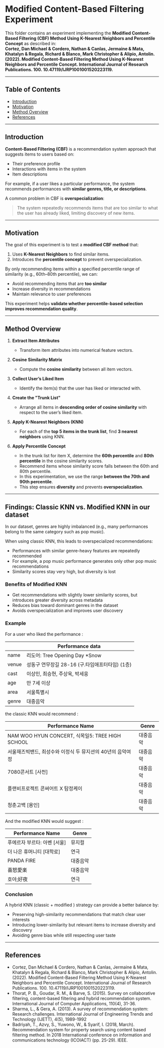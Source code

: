 # Modified Content-Based Filtering Experiment

This folder contains an experiment implementing the **Modified Content-Based Filtering (CBF) Method Using K-Nearest Neighbors and Percentile Concept** as described in:  
**Cortez, Dan Michael & Cordero, Nathan & Canlas, Jermaine & Mata, Khatalyn & Regala, Richard & Blanco, Mark Christopher & Alipio, Antolin. (2022). Modified Content-Based Filtering Method Using K-Nearest Neighbors and Percentile Concept. International Journal of Research Publications. 100. 10.47119/IJRP1001001520223119.**  

---

## Table of Contents
- [Introduction](#introduction)  
- [Motivation](#motivation)
- [Method Overview](#method-overview)
- [References](#references)  

---

## Introduction

**Content-Based Filtering (CBF)** is a recommendation system approach that suggests items to users based on:  

- Their preference profile  
- Interactions with items in the system  
- Item descriptions

For example, if a user likes a particular performance, the system recommends performances with **similar genres, title, or descriptions**.  

A common problem in CBF is **overspecialization**:  
> The system repeatedly recommends items that are too similar to what the user has already liked, limiting discovery of new items.

---

## Motivation

The goal of this experiment is to test a **modified CBF method** that:  

1. Uses **K-Nearest Neighbors** to find similar items.  
2. Introduces the **percentile concept** to prevent overspecialization.  

By only recommending items within a specified percentile range of similarity (e.g., 60th–80th percentile), we can:  

- Avoid recommending items that are **too similar**  
- Increase diversity in recommendations  
- Maintain relevance to user preferences  

This experiment helps **validate whether percentile-based selection improves recommendation quality**.

---

## Method Overview

1. **Extract Item Attributes**  
   - Transform item attributes into numerical feature vectors.

2. **Cosine Similarity Matrix**  
   - Compute the **cosine similarity** between all item vectors.

3. **Collect User’s Liked Item**  
   - Identify the item(s) that the user has liked or interacted with.

4. **Create the "Trunk List"**  
   - Arrange all items in **descending order of cosine similarity** with respect to the user’s liked item.

5. **Apply K-Nearest Neighbors (KNN)**  
   - For each of the **top 5 items in the trunk list**, find **3 nearest neighbors** using KNN.

6. **Apply Percentile Concept**  
   - In the trunk list for item X, determine the **60th percentile** and **80th percentile** in the cosine similarity scores.  
   - Recommend items whose similarity score falls between the 60th and 80th percentile. 
   - In this experimentation, we use the range **between the 70th and 90th percentile**.
   - This step ensures **diversity** and prevents **overspecialization**.

---

##  Findings: Classic KNN vs. Modified KNN in our dataset
In our dataset, genres are highly imbalanced (e.g., many performances belong to the same category such as pop music). 

When using classic KNN, this leads to overspecialized recommendations:

- Performances with similar genre-heavy features are repeatedly recommended
- For example, a pop music performance generates only other pop music recommendations
- Similarity scores stay very high, but diversity is lost

### Benefits of Modified KNN
- Get recommendations with slightly lower similarity scores, but introduces greater diversity across metadata
- Reduces bias toward dominant genres in the dataset 
- Avoids overspecialization and improves user discovery

### Example
For a user who liked the performance :


|       | Performance data                | 
|-------|---------------------------------|
| name  | 리도어: Tree Opening Day *Snow     | 
| venue | 성동구 연무장길 28-16 (구.타임애프터타임) (1층) | 
| cast  | 이상민, 최승현, 주상욱, 박세웅              | 
| age   | 만 7세 이상                         | 
| area  | 서울특별시                           | 
| genre | 대중음악                            | 
 
the classic KNN would recommend :

| Performance Name                          | Genre    | 
|-------------------------------------------|----------|
| NAM WOO HYUN CONCERT, 식목일5: TREE HIGH SCHOOL | 대중음악     |
| 서울재즈빅밴드, 최성수와 이정식 두 뮤지션의 40년의 음악여정        | 대중음악     | 
| 7080콘서트 [사천]                              | 대중음악     | 
| 플랜비프로젝트 콘써어트 X 탐정케이                       | 대중음악     |
| 청춘고백 [용인]                                 | 대중음악     |

And the modified KNN would suggest :

| Performance Name                          | Genre    | 
|-------------------------------------------|----------|
| 푸에르자 부르타: 아벤 [서울] | 뮤지컬     | 
| 더 나은 휴머니티 [대학로]        | 연극     | 
| PANDA FIRE                             | 대중음악     | 
| 喜怒愛楽                     | 대중음악     | 
| 호야;好夜                                 | 연극     | 


### Conclusion

A hybrid KNN (classic + modified ) strategy can provide a better balance by:

- Preserving high-similarity recommendations that match clear user interests
- Introducing lower-similarity but relevant items to increase diversity and discovery
- Avoiding genre bias while still respecting user taste

---

## References
- Cortez, Dan Michael & Cordero, Nathan & Canlas, Jermaine & Mata, Khatalyn & Regala, Richard & Blanco, Mark Christopher & Alipio, Antolin. (2022). Modified Content-Based Filtering Method Using K-Nearest Neighbors and Percentile Concept. International Journal of Research Publications. 100. 10.47119/IJRP1001001520223119. 
- Thorat, P. B., Goudar, R. M., & Barve, S. (2015). Survey on collaborative filtering, content-based filtering and hybrid recommendation
system. International Journal of Computer Applications, 110(4), 31-36.
- Sharma, L., & Gera, A. (2013). A survey of recommendation system: Research challenges. International Journal of Engineering
Trends and Technology (IJETT), 4(5), 1989-1992
- Badriyah, T., Azvy, S., Yuwono, W., & Syarif, I. (2018, March). Recommendation system for property search using content based
filtering method. In 2018 International conference on information and communications technology (ICOIACT) (pp. 25-29). IEEE.